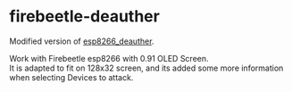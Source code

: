 # firebeetle-deauther

Modified version of [esp8266_deauther](https://github.com/SpacehuhnTech/esp8266_deauther).

Work with Firebeetle esp8266 with 0.91 OLED Screen.  
It is adapted to fit on 128x32 screen, and its added some more information when selecting Devices to attack.
